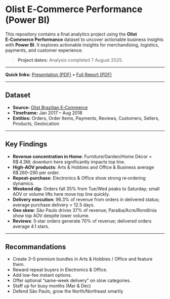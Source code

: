 # Olist E‑Commerce Performance (Power BI)

This repository contains a final analytics project using the **Olist E‑Commerce Performance** dataset to uncover actionable business insights with **Power BI**. It explores actionable insights for merchandising, logistics, payments, and customer experience.

> **Project dates:** Analysis completed 7 August 2025.

---
**Quick links:** [Presentation (PDF)](https://github.com/zaraanry/mini_project/blob/main/Olist%20E-Commerce%20Performance/Presentation.pdf) • [Full Report (PDF)](https://github.com/zaraanry/mini_project/blob/main/Olist%20E-Commerce%20Performance/Report.pdf)

---

## Dataset
- **Source:** [Olist Brazilian E‑Commerce](https://www.kaggle.com/datasets/olistbr/brazilian-ecommerce)
- **Timeframe:** Jan 2017 – Aug 2018  
- **Entities:** Orders, Order Items, Payments, Reviews, Customers, Sellers, Products, Geolocation
---

## Key Findings
- **Revenue concentration in Home**: Furniture/Garden/Home Décor = R$ 4.3M; downturn here significantly impacts top line.
- **High‑AOV products**: Arts & Hobbies and Office & Business average R$ 260–290 per order.
- **Repeat‑purchase**: Electronics & Office show strong re‑ordering dynamics.
- **Weekend dip**: Orders fall 35% from Tue/Wed peaks to Saturday; small AOV or volume lifts here move top line quickly.
- **Delivery execution**: 96.3% of revenue from orders in delivered status; average purchase delivery = 12.5 days.
- **Geo skew**:  São Paulo drives 37% of revenue; Paraíba/Acre/Rondônia show top AOV despite lower volume.
- **Reviews**: 5‑star orders generate 70% of revenue; delivered orders average 4.1 stars.


---
## Recommandations
- Create 3–5 premium bundles in Arts & Hobbies / Office and feature them.
- Reward repeat buyers in Electronics & Office.
- Add low-fee instant options.
- Offer optional “same-week delivery” on slow categories.
- Staff up for busy months (Mar & Dec)
- Defend São Paulo, grow the North/Northeast smartly
